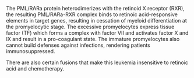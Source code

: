 The PML/RARa protein heterodimerizes with the retinoid X receptor (RXR), the resulting PML/RARa-RXR complex binds to retinoic acid-responsive elements in target genes, resulting in cessation of myeloid differentiation at the promyelocytic stage. The excessive promyelocytes express tissue factor (TF) which forms a complex with factor VII and activates factor X and IX and result in a pro-coagulant state. The immature promyelocytes also cannot build defenses against infections, rendering patients immunosuppressed.

There are also certain fusions that make this leukemia insensitive to retinoic acid and chemotherapy.